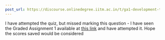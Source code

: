 ```yaml
---
post_url: https://discourse.onlinedegree.iitm.ac.in/t/ga1-development-tools-discussion-thread-tds-jan-2025/161083/117
---
```

I have attempted the quiz, but missed marking this question - I have seen the Graded Assignment 1 available at [this link](https://exam.sanand.workers.dev/tds-2025-01-ga1) and have attempted it. Hope the scores saved would be considered